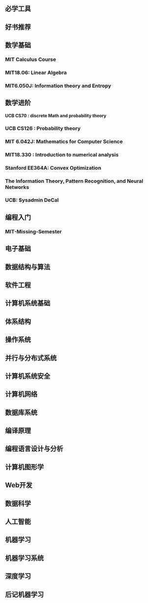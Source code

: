 ## 必学工具
## 好书推荐
## 数学基础
### MIT Calculus Course
### MIT18.06: Linear Algebra
### MIT6.050J: Information theory and Entropy
## 数学进阶
#### UCB CS70 : discrete Math and probability theory
### UCB CS126 : Probability theory
### MIT 6.042J: Mathematics for Computer Science
### MIT18.330 : Introduction to numerical analysis
### Stanford EE364A: Convex Optimization
### The Information Theory, Pattern Recognition, and Neural Networks
### UCB: Sysadmin DeCal

## 编程入门
### MIT-Missing-Semester

## 电子基础
## 数据结构与算法
## 软件工程
## 计算机系统基础
## 体系结构
## 操作系统
## 并行与分布式系统
## 计算机系统安全
## 计算机网络
## 数据库系统
## 编译原理
## 编程语言设计与分析
## 计算机图形学
## Web开发
## 数据科学
## 人工智能
##  机器学习
## 机器学习系统
## 深度学习
## 后记机器学习

